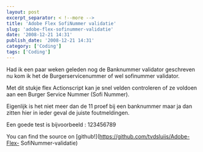 ```yaml
---
layout: post
excerpt_separator: < !--more -->
title: 'Adobe Flex SofiNummer validatie'
slug: 'adobe-flex-sofinummer-validatie'
date: '2008-12-21 14:31'
publish_date: '2008-12-21 14:31'
category: ['Coding']
tags: ['Coding']
---
```

Had ik een paar weken geleden nog de Banknummer validator geschreven nu kom ik
het de Burgerservicenummer of wel sofinummer validator.  
  
Met dit stukje flex Actionscript kan je snel velden controleren of ze voldoen
aan een Burger Service Nummer (Sofi Nummer).  
  
Eigenlijk is het niet meer dan de 11 proef bij een banknummer maar ja dan
zitten hier in ieder geval de juiste foutmeldingen.  
  
Een goede test is bijvoorbeeld : 123456789  
  
  
  
  
You can find the source on [github!](https://github.com/tvdsluijs/Adobe-Flex-
SofiNummer-validatie)

